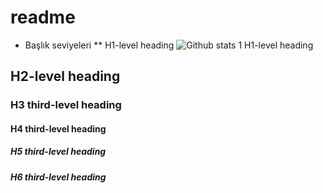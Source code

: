 # readme
- Başlık seviyeleri
**  H1-level heading
![Github stats 1](https://github-readme-stats.vercel.app/api?username=omermenekse@gmail.com&show_icons=true&theme=gradient) 
H1-level heading
##    H2-level heading
###   H3 third-level heading
####  H4 third-level heading
##### H5 third-level heading
##### H6 third-level heading
